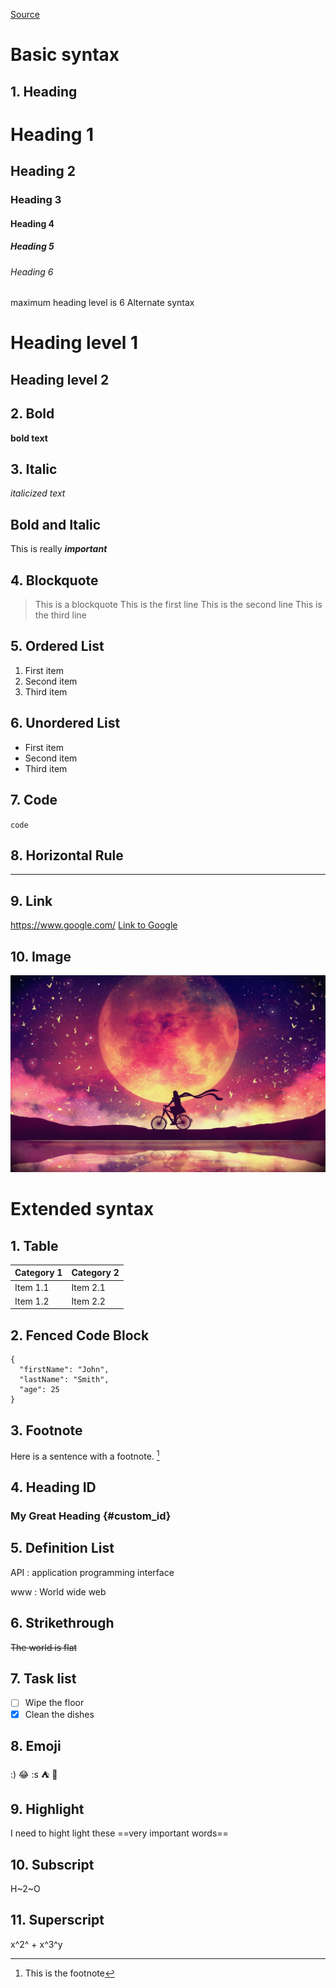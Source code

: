 [Source](https://www.markdownguide.org/cheat-sheet/)

# Basic syntax

## 1. Heading

# Heading 1
## Heading 2
### Heading 3
#### Heading 4
##### Heading 5
###### Heading 6
maximum heading level is 6
Alternate syntax

Heading level 1
=

Heading level 2
-


## 2. Bold

**bold text**

## 3. Italic

*italicized text*

## Bold and Italic
This is really ***important***

## 4. Blockquote

> This is a blockquote
> This is the first line
> This is the second line
> This is the third line

## 5. Ordered List

1. First item
2. Second item
3. Third item
   
## 6. Unordered List

- First item
- Second item
- Third item
  
## 7. Code

`code`

## 8. Horizontal Rule

---

## 9. Link

https://www.google.com/
[Link to Google](https://www.google.com/)

## 10. Image

![example_picture](examplePicture.jpg)

# Extended syntax

## 1. Table

|Category 1|Category 2|
|-|-|
|Item 1.1|Item 2.1|
|Item 1.2|Item 2.2|

## 2. Fenced Code Block

```
{
  "firstName": "John",
  "lastName": "Smith",
  "age": 25
}
```

## 3. Footnote

Here is a sentence with a footnote. [^1]
[^1]: This is the footnote

## 4. Heading ID

### My Great Heading {#custom_id}

## 5. Definition List

API
: application programming interface

www
: World wide web

## 6. Strikethrough

~~The world is flat~~

## 7. Task list

- [ ] Wipe the floor
- [x] Clean the dishes

## 8. Emoji
:) :joy: :s :tent: :eggplant:

## 9. Highlight

I need to hight light these ==very important words==

## 10. Subscript

H~2~O

## 11. Superscript

x^2^ + x^3^y
